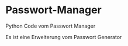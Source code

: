 # Passwort-Manager
Python Code vom Passwort Manager

Es ist eine Erweiterung vom Passwort Generator
